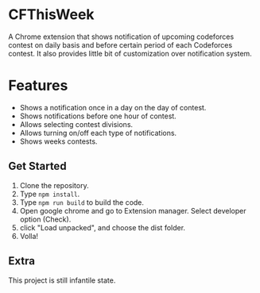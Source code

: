 # CFThisWeek
A Chrome extension that shows notification of upcoming codeforces contest on daily basis and before certain period of each Codeforces contest. It also provides little bit of customization over notification system.

# Features
* Shows a notification once in a day on the day of contest.
* Shows notifications before one hour of contest.
* Allows selecting contest divisions.
* Allows turning on/off each type of notifications.
* Shows weeks contests.


## Get Started

1. Clone the repository.
2. Type `npm install`.
3. Type `npm run build` to build the code.
4. Open google chrome and go to Extension manager. Select developer option (Check).
5. click "Load unpacked", and choose the dist folder.
6. Volla!

## Extra
This project is still infantile state.
